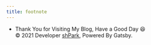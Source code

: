 ```yaml
---
title: footnote
---
```


- Thank You for Visiting My Blog, Have a Good Day 😆 <br />© 2021 Developer [shPark](https://github.com/), Powered By Gatsby.
